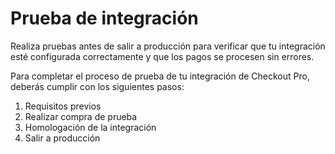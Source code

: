 # Prueba de integración

Realiza pruebas antes de salir a producción para verificar que tu integración esté configurada correctamente y que los pagos se procesen sin errores.

Para completar el proceso de prueba de tu integración de Checkout Pro, deberás cumplir con los siguientes pasos:

1. Requisitos previos
2. Realizar compra de prueba
3. Homologación de la integración
4. Salir a producción